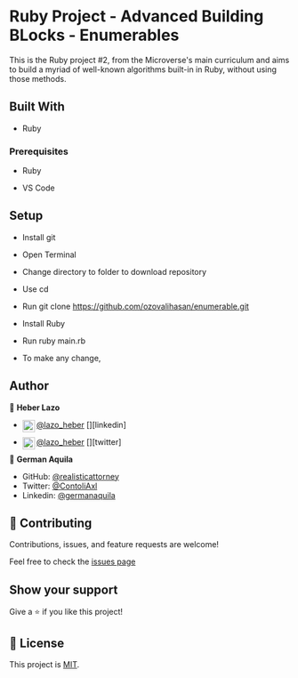 # Ruby Project - Advanced Building BLocks - Enumerables

This is the Ruby project #2, from the Microverse's main curriculum and aims to build a myriad of well-known algorithms built-in in Ruby, without using those methods.

## Built With

- Ruby

### Prerequisites

- Ruby

- VS Code

## Setup

- Install git

- Open Terminal

- Change directory to folder to download repository

- Use cd <file-path>

- Run git clone https://github.com/ozovalihasan/enumerable.git

- Install Ruby

- Run ruby main.rb

- To make any change,

## Author

👤 **Heber Lazo**

- [@lazo_heber](https://www.linkedin.com/in/heber-lazo-benza-523266133/) [<img align="left" alt="codeSTACKr | LinkedIn" width="22px" src="https://cdn.jsdelivr.net/npm/simple-icons@v3/icons/linkedin.svg" />][linkedin]

- [@lazo_heber](https://twitter.com/lazo_heber) [<img align="left" alt="lazo_heber | Twitter" width="22px" src="https://cdn.jsdelivr.net/npm/simple-icons@v3/icons/twitter.svg" />][twitter]

👤 **German Aquila**

- GitHub: [@realisticattorney](https://github.com/realisticattorney)
- Twitter: [@ContoliAxl](https://www.twitter.com/contoliaxl)
- Linkedin: [@germanaquila](https://www.linkedin.com/in/german-aquila-55a9171b5/)

## 🤝 Contributing

Contributions, issues, and feature requests are welcome!

Feel free to check the [issues page](https://github.com/realisticattorney/CapstoneProject/issues)

## Show your support

Give a ⭐️ if you like this project!

## 📝 License

This project is [MIT](./LICENSE).
